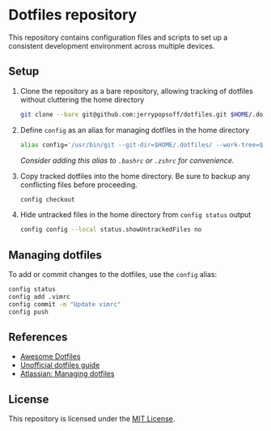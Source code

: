 # Dotfiles repository

This repository contains configuration files and scripts to set up a consistent development environment across multiple devices.

## Setup

1. Clone the repository as a bare repository, allowing tracking of dotfiles without cluttering the home directory

   ```bash
   git clone --bare git@github.com:jerrypopsoff/dotfiles.git $HOME/.dotfiles
   ```

2. Define `config` as an alias for managing dotfiles in the home directory

   ```bash
   alias config='/usr/bin/git --git-dir=$HOME/.dotfiles/ --work-tree=$HOME'
   ```

   _Consider adding this alias to `.bashrc` or `.zshrc` for convenience._

3. Copy tracked dotfiles into the home directory. Be sure to backup any conflicting files before proceeding.

   ```bash
   config checkout
   ```

4. Hide untracked files in the home directory from `config status` output

   ```bash
   config config --local status.showUntrackedFiles no
   ```

## Managing dotfiles

To add or commit changes to the dotfiles, use the `config` alias:

```bash
config status
config add .vimrc
config commit -m "Update vimrc"
config push
```

## References

- [Awesome Dotfiles](https://github.com/webpro/awesome-dotfiles)
- [Unofficial dotfiles guide](https://dotfiles.github.io/)
- [Atlassian: Managing dotfiles](https://www.atlassian.com/git/tutorials/dotfiles)

## License

This repository is licensed under the [MIT License](LICENSE).
